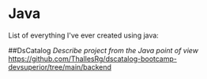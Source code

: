 # Java
List of everything I've ever created using java:

##DsCatalog
*Describe project from the Java point of view*
https://github.com/ThallesRg/dscatalog-bootcamp-devsuperior/tree/main/backend

